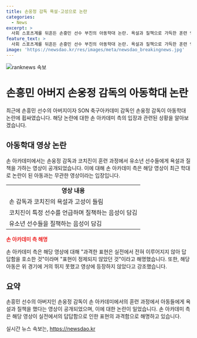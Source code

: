 ```yaml
---
title: 손웅정 감독 욕설·고성으로 논란
categories:
  - News
excerpt: >
  사회 스포츠계를 뒤흔든 손흥민 선수 부친의 아동학대 논란. 욕설과 질책으로 가득한 훈련 영상으로 논란이 터졌으나 아카데미 측은 해당 영상이 논란과는 무관하다고 주장했다. 특히 학대로 고소한 아동은 해당 경기에 거의 출전하지 않았다고 설명했다.하지만 논란은 여전히 거세고 있으며, 이에 대한 공론화와 추가 조사가 불가피해 보인다.
feature_text: >
  사회 스포츠계를 뒤흔든 손흥민 선수 부친의 아동학대 논란. 욕설과 질책으로 가득한 훈련 영상으로 논란이 터졌으나 아카데미 측은 해당 영상이 논란과는 무관하다고 주장했다. 특히 학대로 고소한 아동은 해당 경기에 거의 출전하지 않았다고 설명했다.하지만 논란은 여전히 거세고 있으며, 이에 대한 공론화와 추가 조사가 불가피해 보인다.
image: 'https://newsdao.kr/res/images/meta/newsdao_breakingnews.jpg'
---
```


<p><img src="https://newsdao.kr/res/images/meta/newsdao_breakingnews.jpg" alt="ranknews 속보" /></p>

<h1 data-ke-size="size24">손흥민 아버지 손웅정 감독의 아동학대 논란</h1>

<p data-ke-size="size16">최근에 손흥민 선수의 아버지이자 SON 축구아카데미 감독인 손웅정 감독이 아동학대 논란에 휩싸였습니다. 해당 논란에 대한 손 아카데미 측의 입장과 관련된 상황을 알아보겠습니다.</p>

<h2 data-ke-size="size20">아동학대 영상 논란</h2>

<p data-ke-size="size16">손 아카데미에서는 손웅정 감독과 코치진이 훈련 과정에서 유소년 선수들에게 욕설과 질책을 가하는 영상이 공개되었습니다. 이에 대해 손 아카데미 측은 해당 영상이 최근 학대로 논란이 된 아동과는 무관한 영상이라는 입장입니다.</p>

<table>
    <tr>
        <td style="text-align: center; height: 17px;"><b>영상 내용</b></td>
    </tr>
    <tr>
        <td>손 감독과 코치진의 욕설과 고성이 들림</td>
    </tr>
    <tr>
        <td>코치진이 특정 선수를 언급하며 질책하는 음성이 담김</td>
    </tr>
    <tr>
        <td>유소년 선수들을 질책하는 음성이 담김</td>
    </tr>
</table>

<p><b><span style="color: #ee2323;">손 아카데미 측 해명</span></b></p>

<p data-ke-size="size16">손 아카데미 측은 해당 영상에 대해 "과격한 표현은 실전에서 전혀 이루어지지 않아 답답함을 호소한 것"이라며 "표현이 정제되지 않았던 것"이라고 해명했습니다. 또한, 해당 아동은 위 경기에 거의 뛰지 못했고 영상에 등장하지 않았다고 강조했습니다.</p>

<h2 data-ke-size="size20">요약</h2>

<p data-ke-size="size16">손흥민 선수의 아버지인 손웅정 감독이 손 아카데미에서의 훈련 과정에서 아동들에게 욕설과 질책을 했다는 영상이 공개되었으며, 이에 대한 논란이 일었습니다. 손 아카데미 측은 해당 영상이 실전에서의 답답함으로 인한 표현의 과격함으로 해명하고 있습니다.</p>
실시간 뉴스 속보는, <a href="https://newsdao.kr" rel="dofollow">https://newsdao.kr</a>


